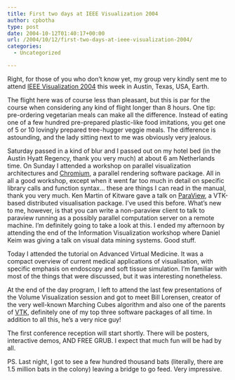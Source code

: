 ```yaml
---
title: First two days at IEEE Visualization 2004
author: cpbotha
type: post
date: 2004-10-12T01:40:17+00:00
url: /2004/10/12/first-two-days-at-ieee-visualization-2004/
categories:
  - Uncategorized

---
```

Right, for those of you who don&#8217;t know yet, my group very kindly sent me to attend [IEEE Visualization 2004][1] this week in Austin, Texas, USA, Earth.

The flight here was of course less than pleasant, but this is par for the course when considering any kind of flight longer than 8 hours. One tip: pre-ordering vegetarian meals can make all the difference. Instead of eating one of a few hundred pre-prepared plastic-like food imitations, you get one of 5 or 10 lovingly prepared tree-hugger veggie meals. The difference is astounding, and the lady sitting next to me was obviously very jealous.

Saturday passed in a kind of blur and I passed out on my hotel bed (in the Austin Hyatt Regency, thank you very much) at about 6 am Netherlands time. On Sunday I attended a workshop on parallel visualization architectures and [Chromium][2], a parallel rendering software package. All in all a good workshop, except when it went far too much in detail on specific library calls and function syntax&#8230; these are things I can read in the manual, thank you very much. Ken Martin of Kitware gave a talk on [ParaView][3], a VTK-based distributed visualisation package. I&#8217;ve used this before. What&#8217;s new to me, however, is that you can write a non-paraview client to talk to paraview running as a possibly parallel computation server on a remote machine. I&#8217;m definitely going to take a look at this. I ended my afternoon by attending the end of the Information Visualization workshop where Daniel Keim was giving a talk on visual data mining systems. Good stuff.

Today I attended the tutorial on Advanced Virtual Medicine. It was a compact overview of current medical applications of visualisation, with specific emphasis on endoscopy and soft tissue simulation. I&#8217;m familiar with most of the things that were discussed, but it was interesting nonetheless.

At the end of the day program, I left to attend the last few presentations of the Volume Visualization session and got to meet Bill Lorensen, creator of the very well-known Marching Cubes algorithm and also one of the parents of [VTK][4], definitely one of my top three software packages of all time. In addition to all this, he&#8217;s a very nice guy!

The first conference reception will start shortly. There will be posters, interactive demos, AND FREE GRUB. I expect that much fun will be had by all.

PS. Last night, I got to see a few hundred thousand bats (literally, there are 1.5 million bats in the colony) leaving a bridge to go feed. Very impressive.

 [1]: http://vis.computer.org/vis2004/
 [2]: http://chromium.sourceforge.net/
 [3]: http://www.paraview.org/
 [4]: http://www.vtk.org/
